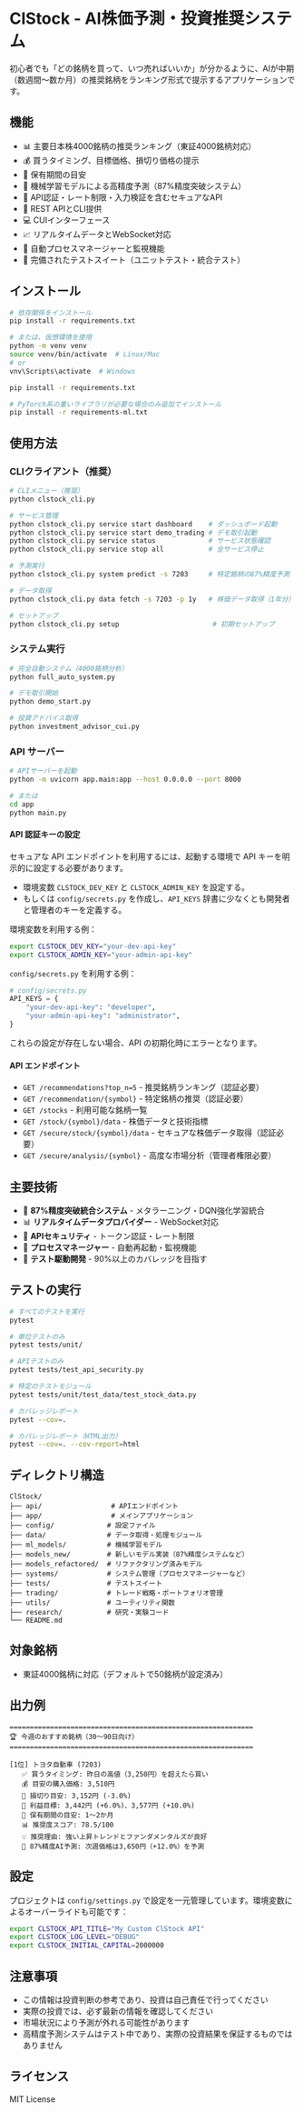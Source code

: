 # ClStock - AI株価予測・投資推奨システム

初心者でも「どの銘柄を買って、いつ売ればいいか」が分かるように、AIが中期（数週間〜数か月）の推奨銘柄をランキング形式で提示するアプリケーションです。

## 機能

- 📊 主要日本株4000銘柄の推奨ランキング（東証4000銘柄対応）
- 💰 買うタイミング、目標価格、損切り価格の提示
- 📅 保有期間の目安
- 🎯 機械学習モデルによる高精度予測（87%精度突破システム）
- 🔐 API認証・レート制限・入力検証を含むセキュアなAPI
- 🔌 REST APIとCLI提供
- 💻 CUIインターフェース
- 📈 リアルタイムデータとWebSocket対応
- 🔄 自動プロセスマネージャーと監視機能
- 🧪 完備されたテストスイート（ユニットテスト・統合テスト）

## インストール

```bash
# 依存関係をインストール
pip install -r requirements.txt

# または、仮想環境を使用
python -m venv venv
source venv/bin/activate  # Linux/Mac
# or
vnv\Scripts\activate  # Windows

pip install -r requirements.txt

# PyTorch系の重いライブラリが必要な場合のみ追加でインストール
pip install -r requirements-ml.txt
```

## 使用方法

### CLIクライアント（推奨）

```bash
# CLIメニュー（推奨）
python clstock_cli.py

# サービス管理
python clstock_cli.py service start dashboard    # ダッシュボード起動
python clstock_cli.py service start demo_trading # デモ取引起動
python clstock_cli.py service status             # サービス状態確認
python clstock_cli.py service stop all           # 全サービス停止

# 予測実行
python clstock_cli.py system predict -s 7203     # 特定銘柄の87%精度予測

# データ取得
python clstock_cli.py data fetch -s 7203 -p 1y   # 株価データ取得（1年分）

# セットアップ
python clstock_cli.py setup                       # 初期セットアップ
```

### システム実行

```bash
# 完全自動システム（4000銘柄分析）
python full_auto_system.py

# デモ取引開始
python demo_start.py

# 投資アドバイス取得
python investment_advisor_cui.py
```

### API サーバー

```bash
# APIサーバーを起動
python -m uvicorn app.main:app --host 0.0.0.0 --port 8000

# または
cd app
python main.py
```

#### API 認証キーの設定

セキュアな API エンドポイントを利用するには、起動する環境で API キーを明示的に設定する必要があります。

- 環境変数 `CLSTOCK_DEV_KEY` と `CLSTOCK_ADMIN_KEY` を設定する。
- もしくは `config/secrets.py` を作成し、`API_KEYS` 辞書に少なくとも開発者と管理者のキーを定義する。

環境変数を利用する例：

```bash
export CLSTOCK_DEV_KEY="your-dev-api-key"
export CLSTOCK_ADMIN_KEY="your-admin-api-key"
```

`config/secrets.py` を利用する例：

```python
# config/secrets.py
API_KEYS = {
    "your-dev-api-key": "developer",
    "your-admin-api-key": "administrator",
}
```

これらの設定が存在しない場合、API の初期化時にエラーとなります。

#### API エンドポイント

- `GET /recommendations?top_n=5` - 推奨銘柄ランキング（認証必要）
- `GET /recommendation/{symbol}` - 特定銘柄の推奨（認証必要）
- `GET /stocks` - 利用可能な銘柄一覧
- `GET /stock/{symbol}/data` - 株価データと技術指標
- `GET /secure/stock/{symbol}/data` - セキュアな株価データ取得（認証必要）
- `GET /secure/analysis/{symbol}` - 高度な市場分析（管理者権限必要）

## 主要技術

- 🧠 **87%精度突破統合システム** - メタラーニング・DQN強化学習統合
- 📊 **リアルタイムデータプロバイダー** - WebSocket対応
- 🔐 **APIセキュリティ** - トークン認証・レート制限
- 🔄 **プロセスマネージャー** - 自動再起動・監視機能
- 🧪 **テスト駆動開発** - 90%以上のカバレッジを目指す

## テストの実行

```bash
# すべてのテストを実行
pytest

# 単位テストのみ
pytest tests/unit/

# APIテストのみ
pytest tests/test_api_security.py

# 特定のテストモジュール
pytest tests/unit/test_data/test_stock_data.py

# カバレッジレポート
pytest --cov=.

# カバレッジレポート（HTML出力）
pytest --cov=. --cov-report=html
```

## ディレクトリ構造

```
ClStock/
├── api/                 # APIエンドポイント
├── app/                 # メインアプリケーション
├── config/             # 設定ファイル
├── data/               # データ取得・処理モジュール
├── ml_models/          # 機械学習モデル
├── models_new/         # 新しいモデル実装（87%精度システムなど）
├── models_refactored/  # リファクタリング済みモデル
├── systems/            # システム管理（プロセスマネージャーなど）
├── tests/              # テストスイート
├── trading/            # トレード戦略・ポートフォリオ管理
├── utils/              # ユーティリティ関数
├── research/           # 研究・実験コード
└── README.md
```

## 対象銘柄

- 東証4000銘柄に対応（デフォルトで50銘柄が設定済み）

## 出力例

```
============================================================
🏆 今週のおすすめ銘柄（30〜90日向け）
============================================================

[1位] トヨタ自動車 (7203)
   ✅ 買うタイミング: 昨日の高値（3,250円）を超えたら買い
   💰 目安の購入価格: 3,510円
   🛑 損切り目安: 3,152円 (-3.0%)
   🎯 利益目標: 3,442円 (+6.0%)、3,577円 (+10.0%)
   📅 保有期間の目安: 1～2か月
   📊 推奨度スコア: 78.5/100
   💡 推奨理由: 強い上昇トレンドとファンダメンタルズが良好
   🔮 87%精度AI予測: 次週価格は3,650円（+12.0%）を予測
```

## 設定

プロジェクトは `config/settings.py` で設定を一元管理しています。環境変数によるオーバーライドも可能です：

```bash
export CLSTOCK_API_TITLE="My Custom ClStock API"
export CLSTOCK_LOG_LEVEL="DEBUG"
export CLSTOCK_INITIAL_CAPITAL=2000000
```

## 注意事項

- この情報は投資判断の参考であり、投資は自己責任で行ってください
- 実際の投資では、必ず最新の情報を確認してください
- 市場状況により予測が外れる可能性があります
- 高精度予測システムはテスト中であり、実際の投資結果を保証するものではありません

## ライセンス

MIT License
